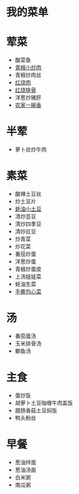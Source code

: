 # 我的菜单

# 荤菜
- 酸菜鱼
- [青椒小炒肉](meat/青椒小炒肉.md)
- 青椒炒肉丝
- [红烧肉](meat/红烧肉.md)
- [红烧排骨](meat/红烧排骨.md)
- 洋葱炒猪肝
- [农家一碗香](meat/农家一碗香.md)

# 半荤
- 萝卜丝炒牛肉

# 素菜
- 酸辣土豆丝
- 炒土豆片
- [蚝油小土豆](vegetable/蚝油小土豆.md)
- 清炒芸豆
- 清炒四季豆
- 清炒豇豆
- 炒青菜
- 炒花菜
- 番茄炒蛋
- 洋葱炒蛋
- 青椒炒蛋皮
- 上汤娃娃菜
- 蚝油生菜
- [手撕包心菜](vegetable/手撕包心菜.md)

# 汤
- 番茄蛋汤
- 玉米排骨汤
- 鲫鱼汤

# 主食
- 蛋炒饭
- 胡萝卜土豆咖喱牛肉盖饭
- 腊肠香菇土豆焖饭
- 鸭头粉丝

# 早餐
- 葱油拌面
- 葱油汤面
- 白米粥
- 南瓜粥
